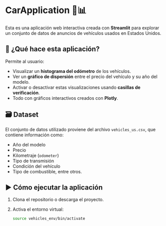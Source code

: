 # CarApplication 🚗📊

Esta es una aplicación web interactiva creada con **Streamlit** para explorar un conjunto de datos de anuncios de vehículos usados en Estados Unidos.

## 📌 ¿Qué hace esta aplicación?

Permite al usuario:

- Visualizar un **histograma del odómetro** de los vehículos.
- Ver un **gráfico de dispersión** entre el precio del vehículo y su año del modelo.
- Activar o desactivar estas visualizaciones usando **casillas de verificación**.
- Todo con gráficos interactivos creados con **Plotly**.

## 🗃️ Dataset

El conjunto de datos utilizado proviene del archivo `vehicles_us.csv`, que contiene información como:

- Año del modelo
- Precio
- Kilometraje (`odometer`)
- Tipo de transmisión
- Condición del vehículo
- Tipo de combustible, entre otros.

## ▶️ Cómo ejecutar la aplicación

1. Clona el repositorio o descarga el proyecto.
2. Activa el entorno virtual:

   ```bash
   source vehicles_env/bin/activate
